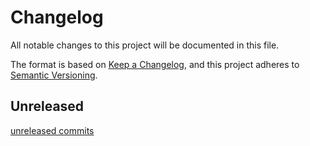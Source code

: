 # Changelog

All notable changes to this project will be documented in this file.

The format is based on [Keep a Changelog](https://keepachangelog.com/en/1.1.0/),
and this project adheres to [Semantic Versioning](https://semver.org/spec/v2.0.0.html).

## Unreleased

[unreleased commits]

[unreleased commits]: https://github.com/D4isDAVID/dxm/commits/main/crates/dxm-artifacts
